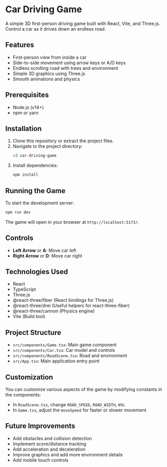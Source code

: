# Car Driving Game

A simple 3D first-person driving game built with React, Vite, and Three.js. Control a car as it drives down an endless road.

## Features

- First-person view from inside a car
- Side-to-side movement using arrow keys or A/D keys
- Endless scrolling road with trees and environment
- Simple 3D graphics using Three.js
- Smooth animations and physics

## Prerequisites

- Node.js (v14+)
- npm or yarn

## Installation

1. Clone this repository or extract the project files.
2. Navigate to the project directory:
   ```bash
   cd car-driving-game
   ```
3. Install dependencies:
   ```bash
   npm install
   ```

## Running the Game

To start the development server:

```bash
npm run dev
```

The game will open in your browser at `http://localhost:5173/`.

## Controls

- **Left Arrow** or **A**: Move car left
- **Right Arrow** or **D**: Move car right

## Technologies Used

- React
- TypeScript
- Three.js
- @react-three/fiber (React bindings for Three.js)
- @react-three/drei (Useful helpers for react-three-fiber)
- @react-three/cannon (Physics engine)
- Vite (Build tool)

## Project Structure

- `src/components/Game.tsx`: Main game component
- `src/components/Car.tsx`: Car model and controls
- `src/components/RoadScene.tsx`: Road and environment
- `src/App.tsx`: Main application entry point

## Customization

You can customize various aspects of the game by modifying constants in the components:

- In `RoadScene.tsx`, change `ROAD_SPEED`, `ROAD_WIDTH`, etc.
- In `Game.tsx`, adjust the `moveSpeed` for faster or slower movement

## Future Improvements

- Add obstacles and collision detection
- Implement score/distance tracking
- Add acceleration and deceleration
- Improve graphics and add more environment details
- Add mobile touch controls
